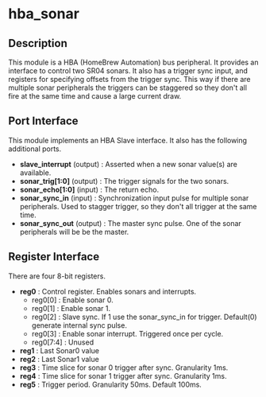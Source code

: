 # hba_sonar

## Description

This module is a HBA (HomeBrew Automation) bus peripheral.
It provides an interface to control two SR04 sonars.
It also has a trigger sync input, and registers for
specifying offsets from the trigger sync.  This way
if there are multiple sonar peripherals the triggers can
be staggered so they don't all fire at the same time and
cause a large current draw.

## Port Interface

This module implements an HBA Slave interface.
It also has the following additional ports.

* __slave_interrupt__ (output) : Asserted when a new sonar value(s) are available.
* __sonar_trig[1:0]__ (output) : The trigger signals for the two sonars.
* __sonar_echo[1:0]__ (input) : The return echo.
* __sonar_sync_in__ (input) : Synchronization input pulse for multiple sonar peripherals.
Used to stagger trigger, so they don't all trigger at the same time.
* __sonar_sync_out__ (output) : The master sync pulse.  One of the sonar peripherals
will be be the master.

## Register Interface

There are four 8-bit registers.

* __reg0__ : Control register. Enables sonars and interrupts.
    * reg0[0] : Enable sonar 0.
    * reg0[1] : Enable sonar 1.
    * reg0[2] : Slave sync.  If 1 use the sonar_sync_in for trigger.
Default(0) generate internal sync pulse.
    * reg0[3] : Enable sonar interrupt. Triggered once per cycle.
    * reg0[7:4] : Unused
* __reg1__ : Last Sonar0 value
* __reg2__ : Last Sonar1 value
* __reg3__ : Time slice for sonar 0 trigger after sync. Granularity 1ms.
* __reg4__ : Time slice for sonar 1 trigger after sync. Granularity 1ms.
* __reg5__ : Trigger period.  Granularity 50ms. Default 100ms.



